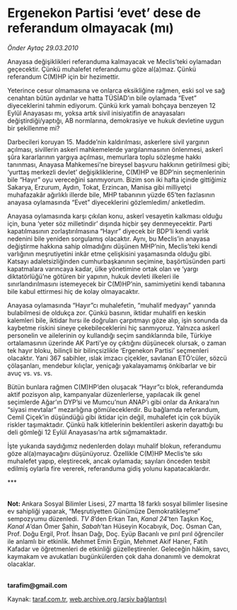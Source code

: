 # Ergenekon Partisi ‘evet’ dese de referandum olmayacak (mı)

*Önder Aytaç 29.03.2010*

<div class="yazi"><p>Anayasa değişiklikleri referanduma kalmayacak ve Meclis’teki oylamadan geçecektir. Çünkü muhalefet referandumu göze al(a)maz. Çünkü referandum C(M)HP için bir hezimettir.</p>
<p>Yeterince cesur olmamasına ve onlarca eksikliğine rağmen, eski sol ve sağ cenahtan bütün aydınlar ve hatta TÜSİAD’ın bile oylamada “Evet” diyeceklerini tahmin ediyorum. Çünkü kırk yamalı bohçaya benzeyen 12 Eylül Anayasası mı, yoksa artık sivil inisiyatifin de anayasaları değiştirdiği/yaptığı, AB normlarına, demokrasiye ve hukuk devletine uygun bir şekillenme mi?</p>
<p>Darbecileri koruyan 15. Madde’nin kaldırılması, askerlere sivil yargının açılması, sivillerin askerî mahkemelerde yargılanmasının önlenmesi, askerî şûra kararlarının yargıya açılması, memurlara toplu sözleşme hakkı tanınması, Anayasa Mahkemesi’ne bireysel başvuru hakkının getirilmesi gibi; ‘yurttaş merkezli devlet’ değişikliklerine, C(M)HP ve BDP’nin seçmenlerinin bile “Hayır” oyu vereceğini sanmıyorum. Bizim son iki hafta içinde gittiğimiz Sakarya, Erzurum, Aydın, Tokat, Erzincan, Manisa gibi milliyetçi muhafazakâr ağırlıklı illerde bile, MHP tabanının yüzde 65’ten fazlasının anayasa oylamasında “Evet” diyeceklerini gözlemledim/ anketledim. </p>
<p>Anayasa oylamasında karşı çıkılan konu, askerî vesayetin kalkması olduğu için, buna ‘yeter söz milletindir’ dışında hiçbir şey denmeyecektir. Parti kapatılmasının zorlaştırılmasına “Hayır” diyecek bir BDP’li kendi varlık nedenini bile yeniden sorgulamış olacaktır. Aynı, bu Meclis’in anayasa değiştirme hakkına sahip olmadığını düşünen MHP’nin, Meclis’teki kendi varlığının meşrutiyetini inkâr etme çelişkisini yaşamasında olduğu gibi. Katsayı adaletsizliğinden cumhurbaşkanının seçimine, başörtüsünden parti kapatmalara varıncaya kadar, ülke yönetimine ortak olan ve ‘yargı diktatörlüğü’ne götüren bir yapının, hukuk devleti ilkeleri ile sınırlandırılmasını istemeyecek bir C(M)HP’nin, samimiyetini kendi tabanına bile kabul ettirmesi hiç de kolay olmayacaktır.</p>
<p>Anayasa oylamasında “Hayır”cı muhalefetin, “muhalif medyayı” yanında bulabilmesi de oldukça zor. Çünkü basının, iktidar muhalifi en keskin kalemleri bile, iktidar hırsı ile doğruları çarpıtmayı göze alıp, işin sonunda da kaybetme riskini sineye çekebileceklerini hiç sanmıyoruz. Yalnızca askerî personelin ve ailelerinin oy kullandığı seçim sandıklarında bile, Türkiye ortalamasının üzerinde AK Parti’ye oy çıktığını düşünecek olursak, o zaman tek hayır bloku, bilinçli bir bilinçsizlikle ‘Ergenekon Partisi’ seçmenleri olacaktır. Yani 367 sabihler, ıslak imzacı çiçekler, savlanan ETÖ’cüler, sözcü çölaşanları, mendebur kılıçlar, yeniçağı yakalayamamış önkibarlar ve bir avuç vs. vs. vs. </p>
<p>Bütün bunlara rağmen C(M)HP’den oluşacak “Hayır”cı blok, referandumda aktif pozisyon alıp, kampanyalar düzenlerlerse, yapılacak ilk genel seçimlerde Ağar’ın DYP’si ve Mumcu’nun ANAP’ı gibi onlar da Ankara’nın “siyasi mevtalar” mezarlığına gömüleceklerdir. Bu bağlamda referandum, Cemil Çiçek’in düşündüğü gibi iktidar için değil, muhalefet için çok büyük riskler taşımaktadır. Çünkü halk kitlelerinin beklentileri askerin dayattığı bu deli gömleği 12 Eylül Anayasası’na artık sığmamaktadır. </p>
<p>İşte yukarıda saydığımız nedenlerden dolayı muhalif blokun, referandumu göze al(a)mayacağını düşünüyoruz. Özellikle C(M)HP Meclis’te sıkı muhalefet yapıp, eleştirecek, ancak oylamada; sayıları önceden tesbit edilmiş oylarla fire vererek, referanduma gidiş yolunu kapatacaklardır.</p>
<p>***</p>
<p><b><br/>Not: </b>Ankara Sosyal Bilimler Lisesi, 27 martta 18 farklı sosyal bilimler lisesine ev sahipliği yaparak, “Meşrutiyetten Günümüze Demokratikleşme” sempozyumu düzenledi. <i>TV 8</i>’den Erkan Tan, <i>Kanal 24</i>’ten Taşkın Koç, <i>Kanal A</i>’dan Ömer Şahin, <i>Sabah</i>’tan Hüseyin Kocabıyık, Doç. Osman Can, Prof. Doğu Ergil, Prof. İhsan Dağı, Doç. Eyüp Bacanlı ve pırıl pırıl öğrenciler ile anlamlı bir etkinlik. Mehmet Emin Ergün, Mehmet Akif Haner, Fatih Kafadar ve öğretmenleri de etkinliği güzelleştirenler. Geleceğin hâkim, savcı, kaymakam ve avukatları bugünkülerden çok daha donanımlı ve demokrat olacaklar. </p>
<p><b><br/>tarafim@gmail.com</b></p></div>

Kaynak: [taraf.com.tr](http://www.taraf.com.tr:80/makale/10666.htm), [web.archive.org (arşiv bağlantısı)](http://web.archive.org/web/20100401061050/http://www.taraf.com.tr:80/makale/10666.htm)
